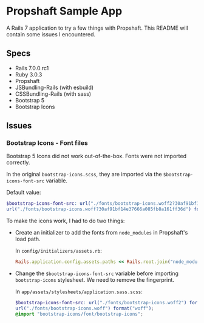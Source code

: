 # Propshaft Sample App

A Rails 7 application to try a few things with Propshaft. This README will contain some issues I encountered.

## Specs

- Rails 7.0.0.rc1
- Ruby 3.0.3
- Propshaft
- JSBundling-Rails (with esbuild)
- CSSBundling-Rails (with sass)
- Bootstrap 5
- Bootstrap Icons

## Issues

### Bootstrap Icons - Font files

Bootstrap 5 Icons did not work out-of-the-box. Fonts were not imported correctly.

In the original `bootstrap-icons.scss`, they are imported via the `$bootstrap-icons-font-src` variable.

Default value:
```scss
$bootstrap-icons-font-src: url("./fonts/bootstrap-icons.woff2?30af91bf14e37666a085fb8a161ff36d") format("woff2"),
url("./fonts/bootstrap-icons.woff?30af91bf14e37666a085fb8a161ff36d") format("woff") !default;
```

To make the icons work, I had to do two things:

- Create an initializer to add the fonts from `node_modules` in Propshaft's load path.

  In `config/initializers/assets.rb`:
  ```ruby
  Rails.application.config.assets.paths << Rails.root.join("node_modules", "bootstrap-icons", "font")
  ```
- Change the `$bootstrap-icons-font-src` variable before importing `bootstrap-icons` stylesheet. We need to remove the fingerprint.

  In `app/assets/stylesheets/application.sass.scss`:
  ```scss
  $bootstrap-icons-font-src: url("./fonts/bootstrap-icons.woff2") format("woff2"),
  url("./fonts/bootstrap-icons.woff") format("woff");
  @import "bootstrap-icons/font/bootstrap-icons";
  ```

